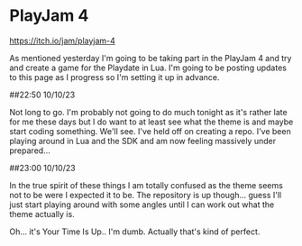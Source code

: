 # PlayJam 4

https://itch.io/jam/playjam-4

As mentioned yesterday I'm going to be taking part in the PlayJam 4 and try and create a game for the Playdate in Lua. 
I'm going to be posting updates to this page as I progress so I'm setting it up in advance.


##22:50 10/10/23

Not long to go. I'm probably not going to do much tonight as it's rather late for me these days but I do want to at least
see what the theme is and maybe start coding something. We'll see. I've held off on creating a repo. I've been playing
around in Lua and the SDK and am now feeling massively under prepared...

##23:00 10/10/23

In the true spirit of these things I am totally confused as the theme seems not to be were I expected it to be. The 
repository is up though... guess I'll just start playing around with some angles until I can work out what the theme 
actually is.

Oh... it's Your Time Is Up.. I'm dumb. Actually that's kind of perfect.